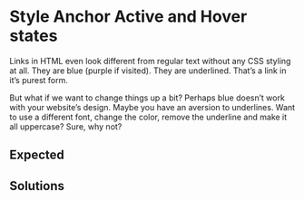 # Style Anchor Active and Hover states

Links in HTML even look different from regular text without any CSS styling at all. They are blue (purple if visited). They are underlined. That’s a link in it’s purest form.

But what if we want to change things up a bit? Perhaps blue doesn’t work with your website’s design. Maybe you have an aversion to underlines. Want to use a different font, change the color, remove the underline and make it all uppercase? Sure, why not?

## Expected

## Solutions
